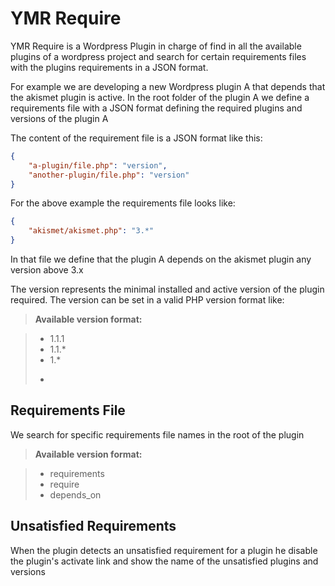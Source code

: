 YMR Require
===========

YMR Require is a Wordpress Plugin in charge of find in all the available plugins of a wordpress project and search for certain requirements files with the plugins requirements in a JSON format.

For example we are developing a new Wordpress plugin A that depends that the akismet plugin is active. In the root folder of the plugin A we define a requirements file with a JSON format defining the required plugins and versions of the plugin A

The content of the requirement file is a JSON format like this:
```json
{
	"a-plugin/file.php": "version",
	"another-plugin/file.php": "version"
}
```
For the above example the requirements file looks like:

```json
{
	"akismet/akismet.php": "3.*"
}
```
In that file we define that the plugin A depends on the akismet plugin any version above 3.x

The version represents the minimal installed and active version of the plugin required. The version can be set in a valid PHP version format like:
> **Available version format:**

> - 1.1.1
> - 1.1.*
> - 1.*
> *

Requirements File
------------------------
We search for specific requirements file names in the root of the plugin
> **Available version format:**

> - requirements
> - require
> - depends_on

Unsatisfied Requirements
----------------------------------
When the plugin detects an unsatisfied requirement for a plugin he disable the plugin's activate link and show the name of the unsatisfied plugins and versions
